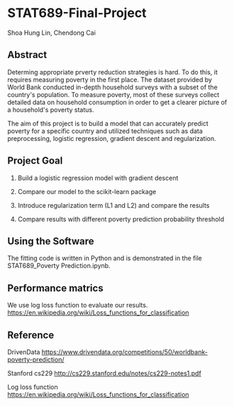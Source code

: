 # STAT689-Final-Project
Shoa Hung Lin, Chendong Cai

## Abstract
Determing appropriate prverty reduction strategies is hard. To do this, it requires measuring poverty in the first place.
The dataset provided by World Bank conducted in-depth household surveys with a subset of the country's population. To measure poverty, most of these surveys collect detailed data on household consumption in order to get a clearer picture of a household's poverty status.

The aim of this project is to build a model that can accurately predict poverty for a specific country and utilized techniques such as data preprocessing, logistic regression, gradient descent and regularization.  

## Project Goal
1. Build a logistic regression model with gradient descent

2. Compare our model to the scikit-learn package

3. Introduce regularization term (L1 and L2) and compare the results

4. Compare results with different poverty prediction probability threshold

## Using the Software
The fitting code is written in Python and is demonstrated in the file STAT689_Poverty Prediction.ipynb.

## Performance matrics
We use log loss function to evaluate our results.
https://en.wikipedia.org/wiki/Loss_functions_for_classification

## Reference
DrivenData https://www.drivendata.org/competitions/50/worldbank-poverty-prediction/

Stanford cs229 http://cs229.stanford.edu/notes/cs229-notes1.pdf

Log loss function https://en.wikipedia.org/wiki/Loss_functions_for_classification
